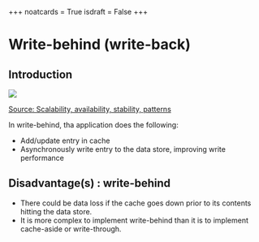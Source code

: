 +++
noatcards = True
isdraft = False
+++

# Write-behind (write-back) 

## Introduction

![](https://camo.githubusercontent.com/8aa9f1a2f050c1422898bb5e82f1f01773334e22/687474703a2f2f692e696d6775722e636f6d2f72675372766a472e706e67) 

[Source: Scalability, availability, stability, patterns](http://www.slideshare.net/jboner/scalability-availability-stability-patterns/)

In write-behind, tha application does the following:

- Add/update entry in cache
- Asynchronously write entry to the data store, improving write performance

## Disadvantage(s) : write-behind

- There could be data loss if the cache goes down prior to its contents hitting the data store.
- It is more complex to implement write-behind than it is to implement cache-aside or write-through.